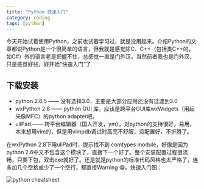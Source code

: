```yaml
---
title: "Python 快速入门"
category: coding
tags: [python]
---
```


今天开始试着使用Python，之前也试着学习过，就是没用起来。介绍Python的文章都说Python是一个很简单的语言，但我就是感觉除C、C++（包括类C++的，如C#）外的语言老是把握不住，总感觉一直是门外汉，当然前者我也是门外汉，只是感觉好些。好开始“快速入门”了


## 下载安装 ##

- python 2.6.5 —— 没有选择3.0，主要是大部分应用还没有过渡到3.0
- wxPython 2.8 —— python GUI 库，应该是跨平台GUI库wxWidgets（用起来像MFC）的python adapter吧。
- uliPad —— 跨平台编辑器（国人开发，ym），对python的支持很好，易用，本来想用vim的，但是用vimpdb调试时高亮不舒服，没配置好，不折腾了。

在wxPython 2.8下用uliPad时，提示找不到 comtypes module，好像是因为python 2.6中又不包含这个模块了，直接下一个好了。整个安装配置过程很流畅，只要下包，双击exe就好了。还是就是python的标准代码风格也太严格了，连多加几个空格或少了一个空行，都直接Warning :grin:。快速入门图：

![python cheatsheet](https://cloud.githubusercontent.com/assets/85147/7808642/5118e45a-03c7-11e5-93a1-7ca32c768fbe.png)
